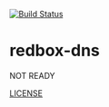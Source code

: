 [![Build Status](https://travis-ci.org/johnnymast/redbox-dns.svg?branch=master)](https://travis-ci.org/johnnymast/redbox-dns)

# redbox-dns
NOT READY

[LICENSE](LICENSE.md)
 
